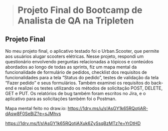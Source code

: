 > # Projeto Final do Bootcamp de Analista de QA na Tripleten

## Projeto Final

No meu projeto final, o aplicativo testado foi o Urban.Scooter, que permite aos usuários alugar scooters elétricas. Nesse projeto, respondi um questionário envolvendo perguntas relacionadas a tópicos e conteúdos abordados ao longo de todas as sprints, fiz um mapa mental da funcionalidade de formulário de pedidos, checklist dos requisitos de funcionalidades para a tela “Status do pedido”, testes de validação da tela “Fazer pedido” e seus formulários. Também examinei os requisitos do back-end e realizei os testes utilizando os métodos de solicitação POST, DELETE, GET e PUT. Os relatórios de bug também foram escritos no Jira, e o aplicativo para as solicitações também foi o Postman. 

Mapa mental feito no draw.io: https://1drv.ms/u/s!AsGY1k65RQotjAR-dAsw8F0SeBiZ?e=sJMhvs

https://1drv.ms/f/s!AsGY1k65RQotjAXuk6ZySsqBzMTz?e=YrDtHD
